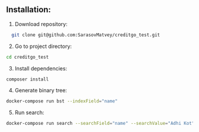 ## Installation:

1. Download repository:
``` bash
  git clone git@github.com:SarasovMatvey/creditgo_test.git
```

2. Go to project directory:
``` bash
cd creditgo_test
```

3. Install dependencies:

``` bash
composer install
```

4. Generate binary tree:

``` bash
docker-compose run bst --indexField="name"
```

5. Run search:

``` bash
docker-compose run search --searchField="name" --searchValue="Adhi Kot"
```
